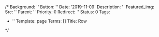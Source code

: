 /*
Background: ''
Button: ''
Date: '2019-11-09'
Description: ''
Featured_img:
  Src: ''
Parent: ''
Priority: 0
Redirect: ''
Status: 0
Tags:
- ''
Template: page
Terms: []
Title: Row

*/



